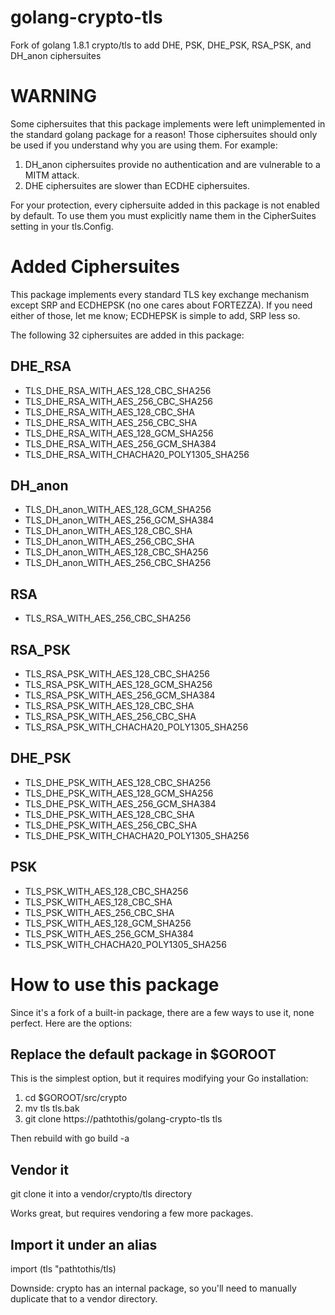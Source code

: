 # golang-crypto-tls
Fork of golang 1.8.1 crypto/tls to add DHE, PSK, DHE_PSK, RSA_PSK, and DH_anon ciphersuites

# WARNING
Some ciphersuites that this package implements were left unimplemented in the standard golang package for a reason!  Those ciphersuites should only be used if you understand why you are using them.  For example:

1. DH_anon ciphersuites provide no authentication and are vulnerable to a MITM attack.
2. DHE ciphersuites are slower than ECDHE ciphersuites.

For your protection, every ciphersuite added in this package is not enabled by default.  To use them you must explicitly name them in the CipherSuites setting in your tls.Config.

# Added Ciphersuites

This package implements every standard TLS key exchange mechanism except SRP and ECDHEPSK (no one cares about FORTEZZA).  If you need either of those, let me know; ECDHEPSK is simple to add, SRP less so.

The following 32 ciphersuites are added in this package:
## DHE_RSA
* TLS_DHE_RSA_WITH_AES_128_CBC_SHA256
* TLS_DHE_RSA_WITH_AES_256_CBC_SHA256
* TLS_DHE_RSA_WITH_AES_128_CBC_SHA
* TLS_DHE_RSA_WITH_AES_256_CBC_SHA
* TLS_DHE_RSA_WITH_AES_128_GCM_SHA256
* TLS_DHE_RSA_WITH_AES_256_GCM_SHA384
* TLS_DHE_RSA_WITH_CHACHA20_POLY1305_SHA256

## DH_anon
* TLS_DH_anon_WITH_AES_128_GCM_SHA256
* TLS_DH_anon_WITH_AES_256_GCM_SHA384
* TLS_DH_anon_WITH_AES_128_CBC_SHA
* TLS_DH_anon_WITH_AES_256_CBC_SHA
* TLS_DH_anon_WITH_AES_128_CBC_SHA256
* TLS_DH_anon_WITH_AES_256_CBC_SHA256

## RSA
* TLS_RSA_WITH_AES_256_CBC_SHA256

## RSA_PSK
* TLS_RSA_PSK_WITH_AES_128_CBC_SHA256
* TLS_RSA_PSK_WITH_AES_128_GCM_SHA256
* TLS_RSA_PSK_WITH_AES_256_GCM_SHA384
* TLS_RSA_PSK_WITH_AES_128_CBC_SHA
* TLS_RSA_PSK_WITH_AES_256_CBC_SHA
* TLS_RSA_PSK_WITH_CHACHA20_POLY1305_SHA256

## DHE_PSK
* TLS_DHE_PSK_WITH_AES_128_CBC_SHA256
* TLS_DHE_PSK_WITH_AES_128_GCM_SHA256
* TLS_DHE_PSK_WITH_AES_256_GCM_SHA384
* TLS_DHE_PSK_WITH_AES_128_CBC_SHA
* TLS_DHE_PSK_WITH_AES_256_CBC_SHA
* TLS_DHE_PSK_WITH_CHACHA20_POLY1305_SHA256

## PSK
* TLS_PSK_WITH_AES_128_CBC_SHA256
* TLS_PSK_WITH_AES_128_CBC_SHA
* TLS_PSK_WITH_AES_256_CBC_SHA
* TLS_PSK_WITH_AES_128_GCM_SHA256
* TLS_PSK_WITH_AES_256_GCM_SHA384
* TLS_PSK_WITH_CHACHA20_POLY1305_SHA256

# How to use this package
Since it's a fork of a built-in package, there are a few ways to use it, none perfect.  Here are the options:

## Replace the default package in $GOROOT
This is the simplest option, but it requires modifying your Go installation:

1. cd $GOROOT/src/crypto
2. mv tls tls.bak
3. git clone https://pathtothis/golang-crypto-tls tls

Then rebuild with go build -a

## Vendor it

git clone it into a vendor/crypto/tls directory

Works great, but requires vendoring a few more packages.

## Import it under an alias

import (tls "pathtothis/tls)

Downside: crypto has an internal package, so you'll need to manually duplicate that to a vendor directory.
